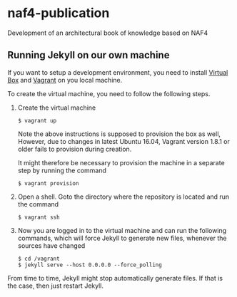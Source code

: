 # naf4-publication
Development of an architectural book of knowledge based on NAF4



## Running Jekyll on our own machine

If you want to setup a development environment, you need to install [Virtual
Box](https://www.virtualbox.org/) and [Vagrant](https://www.vagrantup.com/) on
you local machine.

To create the virtual machine, you need to follow the following steps.

1. Create the virtual machine

       $ vagrant up

   Note the above instructions is supposed to provision the box as well, However, due to changes in latest Ubuntu 16.04, Vagrant version 1.8.1 or older fails to provision during creation.

   It might therefore be necessary to provision the machine in a separate step by running the command

       $ vagrant provision

2. Open a shell. Goto the directory where the repository is located and run the command

       $ vagrant ssh

3. Now you are logged in to the virtual machine and can run the following commands, which will force Jekyll to generate new files, whenever the sources have changed

       $ cd /vagrant
       $ jekyll serve --host 0.0.0.0 --force_polling

From time to time, Jekyll might stop automatically generate files. If that is the case, then just restart Jekyll.
